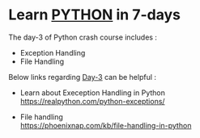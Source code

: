 
# Learn [PYTHON]("https://www.python.org") in 7-days 
The day-3 of Python crash course includes :
- Exception Handling
- File Handling

Below links regarding [Day-3](https://github.com/MuhammadSaad000/Python-Crash-Course/blob/main/day-3/day-3.ipynb) can be helpful : 
- Learn about Exeception Handling in Python  
  https://realpython.com/python-exceptions/
  
- File handling  
  https://phoenixnap.com/kb/file-handling-in-python
